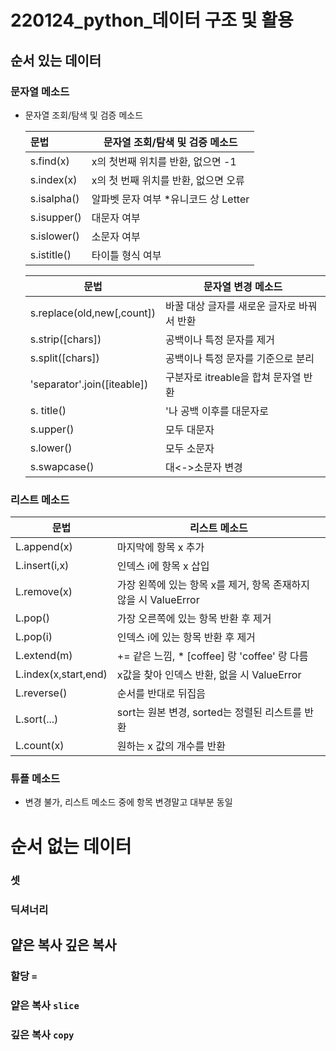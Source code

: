 # 220124_python_데이터 구조 및 활용



## 순서 있는 데이터

### 문자열 메소드

- 문자열 조회/탐색 및 검증 메소드

  | 문법        | 문자열 조회/탐색 및 검증 메소드      |
  | :---------- | ------------------------------------ |
  | s.find(x)   | x의 첫번째 위치를 반환, 없으면 -1    |
  | s.index(x)  | x의 첫 번째 위치를 반환, 없으면 오류 |
  | s.isalpha() | 알파벳 문자 여부 *유니코드 상 Letter |
  | s.isupper() | 대문자 여부                          |
  | s.islower() | 소문자 여부                          |
  | s.istitle() | 타이틀 형식 여부                     |

  | 문법                        | 문자열 변경 메소드                         |
  | --------------------------- | ------------------------------------------ |
  | s.replace(old,new[,count])  | 바꿀 대상 글자를 새로운 글자로 바꿔서 반환 |
  | s.strip([chars])            | 공백이나 특정 문자를 제거                  |
  | s.split([chars])            | 공백이나 특정 문자를 기준으로 분리         |
  | 'separator'.join([iteable]) | 구분자로 itreable을 합쳐 문자열 반환       |
  | s. title()                  | '나 공백 이후를 대문자로                   |
  | s.upper()                   | 모두 대문자                                |
  | s.lower()                   | 모두 소문자                                |
  | s.swapcase()                | 대<->소문자 변경                           |

### 리스트 메소드

| 문법                 | 리스트 메소드                                                |
| -------------------- | ------------------------------------------------------------ |
| L.append(x)          | 마지막에 항목 x 추가                                         |
| L.insert(i,x)        | 인덱스 i에 항목 x 삽입                                       |
| L.remove(x)          | 가장 왼쪽에 있는 항목 x를 제거, 항목 존재하지 않을 시 ValueError |
| L.pop()              | 가장 오른쪽에 있는 항목 반환 후 제거                         |
| L.pop(i)             | 인덱스 i에 있는 항목 반환 후 제거                            |
| L.extend(m)          | += 같은 느낌, * [coffee] 랑 'coffee' 랑 다름                 |
| L.index(x,start,end) | x값을 찾아 인덱스 반환, 없을 시 ValueError                   |
| L.reverse()          | 순서를 반대로 뒤집음                                         |
| L.sort(...)          | sort는 원본 변경, sorted는 정렬된 리스트를 반환              |
| L.count(x)           | 원하는 x 값의 개수를 반환                                    |

### 튜플 메소드

- 변경 불가, 리스트 메소드 중에 항목 변경말고 대부분 동일



# 순서 없는 데이터

### 셋

### 딕셔너리



## 얕은 복사 깊은 복사

### 할당 `=`

### 얕은 복사 `slice`

### 깊은 복사 `copy`


